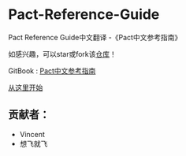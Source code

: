# Pact-Reference-Guide
Pact Reference Guide中文翻译 -《Pact中文参考指南》

如感兴趣，可以star或fork该[仓库](https://github.com/wldandan/pact-reference-guide-zh)！

GitBook : [Pact中文参考指南](https://wldandan.gitbooks.io/pact-reference-guide-zh/content)


[从这里开始](SUMMARY.md)

## 贡献者：

* Vincent
* 想飞就飞
